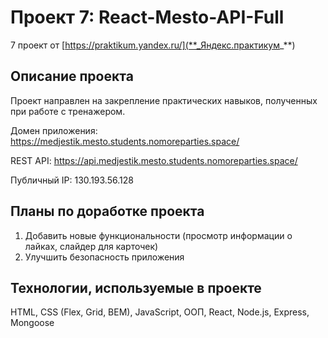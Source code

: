 # Проект 7: React-Mesto-API-Full

7 проект от [https://praktikum.yandex.ru/](**_Яндекс.практикум_**)

## Описание проекта

Проект направлен на закрепление практических навыков, полученных при работе с тренажером.

Домен приложения: https://medjestik.mesto.students.nomoreparties.space/

REST API: https://api.medjestik.mesto.students.nomoreparties.space/

Публичный IP: 130.193.56.128

## Планы по доработке проекта

1. Добавить новые функциональности (просмотр информации о лайках, слайдер для карточек)
2. Улучшить безопасность приложения

## Технологии, используемые в проекте

HTML, CSS (Flex, Grid, BEM), JavaScript, ООП, React, Node.js, Express, Mongoose